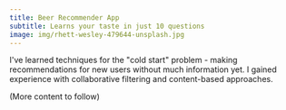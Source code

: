 ```yaml
---
title: Beer Recommender App
subtitle: Learns your taste in just 10 questions
image: img/rhett-wesley-479644-unsplash.jpg
---
```


I've learned techniques for the "cold start" problem - making recommendations for new users without much information yet. I gained experience with collaborative filtering and content-based approaches.

(More content to follow)
